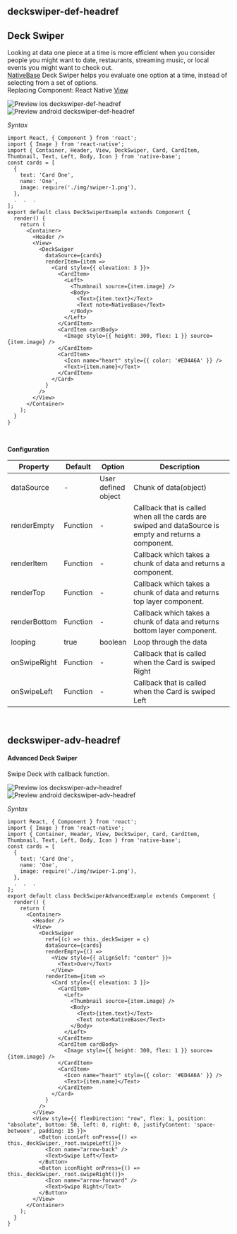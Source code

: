 ## deckswiper-def-headref
## Deck Swiper

Looking at data one piece at a time is more efficient when you consider people you might want to date, restaurants, streaming music, or local events you might want to check out. <br />
[NativeBase](https://nativebase.io/) Deck Swiper helps you evaluate one option at a time, instead of selecting from a set of options.<br />
Replacing Component: React Native [View](https://facebook.github.io/react-native/docs/view.html)

![Preview ios deckswiper-def-headref](https://github.com/GeekyAnts/NativeBase-KitchenSink/raw/v2.4.9/screenshots/ios/deckswiper.gif)
![Preview android deckswiper-def-headref](https://github.com/GeekyAnts/NativeBase-KitchenSink/raw/v2.4.9/screenshots/android/deckswiper.gif)

*Syntax*

<pre class="line-numbers"><code class="language-jsx">import React, { Component } from 'react';
import { Image } from 'react-native';
import { Container, Header, View, DeckSwiper, Card, CardItem, Thumbnail, Text, Left, Body, Icon } from 'native-base';
const cards = [
  {
    text: 'Card One',
    name: 'One',
    image: require('./img/swiper-1.png'),
  },
  .  .  .
];
export default class DeckSwiperExample extends Component {
  render() {
    return (
      &lt;Container>
        &lt;Header />
        &lt;View>
          &lt;DeckSwiper
            dataSource={cards}
            renderItem={item =>
              &lt;Card style=&#123;{ elevation: 3 }}>
                &lt;CardItem>
                  &lt;Left>
                    &lt;Thumbnail source={item.image} />
                    &lt;Body>
                      &lt;Text>{item.text}&lt;/Text>
                      &lt;Text note>NativeBase&lt;/Text>
                    &lt;/Body>
                  &lt;/Left>
                &lt;/CardItem>
                &lt;CardItem cardBody>
                  &lt;Image style=&#123;{ height: 300, flex: 1 }} source={item.image} />
                &lt;/CardItem>
                &lt;CardItem>
                  &lt;Icon name="heart" style=&#123;{ color: '#ED4A6A' }} />
                  &lt;Text>{item.name}&lt;/Text>
                &lt;/CardItem>
              &lt;/Card>
            }
          />
        &lt;/View>
      &lt;/Container>
    );
  }
}</code></pre><br />

**Configuration**<br />
    <table class = "table table-bordered">
        <thead>
            <tr>
                <th>Property</th>
                <th>Default</th>
                <th>Option</th>
                <th width="50%">Description</th>
            </tr>
        </thead>
        <tbody>
            <tr>
                <td>dataSource</td>
                <td> - </td>
                <td> User defined object </td>
                <td>Chunk of data(object)</td>
            </tr>
            <tr>
                <td>renderEmpty</td>
                <td>Function</td>
                <td> - </td>
                <td>Callback that is called when all the cards are swiped and dataSource is empty and returns a component.</td>
            </tr>
            <tr>
                <td>renderItem</td>
                <td>Function</td>
                <td> - </td>
                <td>Callback which takes a chunk of data and returns a component.</td>
            </tr>
            <tr>
                <td>renderTop</td>
                <td>Function</td>
                <td> - </td>
                <td>Callback which takes a chunk of data and returns top layer component.</td>
            </tr>
            <tr>
                <td>renderBottom</td>
                <td>Function</td>
                <td> - </td>
                <td>Callback which takes a chunk of data and returns bottom layer component.</td>
            </tr>
            <tr>
                <td>looping</td>
                <td>true</td>
                <td> boolean </td>
                <td>Loop through the data</td>
            </tr>
            <tr>
                <td>onSwipeRight</td>
                <td>Function</td>
                <td> - </td>
                <td>Callback that is called when the Card is swiped Right</td>
            </tr>
            <tr>
                <td>onSwipeLeft</td>
                <td>Function</td>
                <td> - </td>
                <td>Callback that is called when the Card is swiped Left</td>
            </tr>
        </tbody>
    </table><br />

## deckswiper-adv-headref
#### Advanced Deck Swiper

Swipe Deck with callback function.

![Preview ios deckswiper-adv-headref](https://github.com/GeekyAnts/NativeBase-KitchenSink/raw/v2.2.0/screenshots/ios/deckswiper-advanced.gif)
![Preview android deckswiper-adv-headref](https://github.com/GeekyAnts/NativeBase-KitchenSink/raw/v2.2.0/screenshots/android/deckswiper-advanced.gif)

*Syntax*

<pre class="line-numbers"><code class="language-jsx">import React, { Component } from 'react';
import { Image } from 'react-native';
import { Container, Header, View, DeckSwiper, Card, CardItem, Thumbnail, Text, Left, Body, Icon } from 'native-base';
const cards = [
  {
    text: 'Card One',
    name: 'One',
    image: require('./img/swiper-1.png'),
  },
  .  .  .
];
export default class DeckSwiperAdvancedExample extends Component {
  render() {
    return (
      &lt;Container>
        &lt;Header />
        &lt;View>
          &lt;DeckSwiper
            ref={(c) => this._deckSwiper = c}
            dataSource={cards}
            renderEmpty={() =>
              &lt;View style=&#123;{ alignSelf: "center" }}>
                &lt;Text>Over&lt;/Text>
              &lt;/View>
            renderItem={item =>
              &lt;Card style=&#123;{ elevation: 3 }}>
                &lt;CardItem>
                  &lt;Left>
                    &lt;Thumbnail source={item.image} />
                    &lt;Body>
                      &lt;Text>{item.text}&lt;/Text>
                      &lt;Text note>NativeBase&lt;/Text>
                    &lt;/Body>
                  &lt;/Left>
                &lt;/CardItem>
                &lt;CardItem cardBody>
                  &lt;Image style=&#123;{ height: 300, flex: 1 }} source={item.image} />
                &lt;/CardItem>
                &lt;CardItem>
                  &lt;Icon name="heart" style=&#123;{ color: '#ED4A6A' }} />
                  &lt;Text>{item.name}&lt;/Text>
                &lt;/CardItem>
              &lt;/Card>
            }
          />
        &lt;/View>
        &lt;View style=&#123;{ flexDirection: "row", flex: 1, position: "absolute", bottom: 50, left: 0, right: 0, justifyContent: 'space-between', padding: 15 }}>
          &lt;Button iconLeft onPress={() => this._deckSwiper._root.swipeLeft()}>
            &lt;Icon name="arrow-back" />
            &lt;Text>Swipe Left&lt;/Text>
          &lt;/Button>
          &lt;Button iconRight onPress={() => this._deckSwiper._root.swipeRight()}>
            &lt;Icon name="arrow-forward" />
            &lt;Text>Swipe Right&lt;/Text>
          &lt;/Button>
        &lt;/View>
      &lt;/Container>
    );
  }
}</code></pre><br />